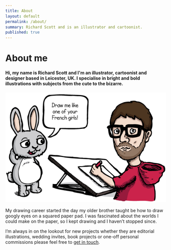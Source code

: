 ```yaml
---
title: About
layout: default
permalink: /about/
summary: Richard Scott and is an illustrator and cartoonist.
published: true
---
```


# About me

#### Hi, my name is Richard Scott and I'm an illustrator, cartoonist and designer based in Leicester, UK. I specialise in bright and bold illustrations with subjects from the cute to the bizarre.

![Self portrait of](/img/about.png)

My drawing career started the day my older brother taught be how to draw googly eyes on a squared paper pad. I was fascinated about the worlds I could make on the paper, so I kept drawing and I haven’t stopped since.

I’m always in on the lookout for new projects whether they are editorial illustrations, wedding invites, book projects or one-off personal commissions please feel free to [get in touch](/contact).
